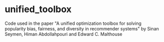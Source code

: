 # unified_toolbox
Code used in the paper "A unified optimization toolbox for solving popularity bias, fairness, and diversity in recommender systems" by Sinan Seymen, Himan Abdollahpouri and Edward C. Malthouse
